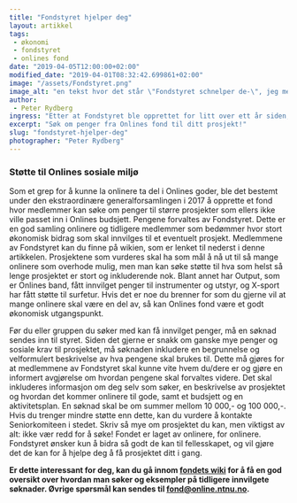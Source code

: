 ```yaml
---
title: "Fondstyret hjelper deg"
layout: artikkel
tags: 
 - økonomi
 - fondstyret
 - onlines fond
date: "2019-04-05T12:00:00+02:00"
modified_date: "2019-04-01T08:32:42.699861+02:00"
image: "/assets/Fondstyret.png"
image_alt: "en tekst hvor det står \"Fondstyret schnelper de-\", jeg mener, \"Fondstyret hjelper deg\""
author:
 - Peter Rydberg
ingress: "Etter at Fondstyret ble opprettet for litt over ett år siden, har onlinere fått en ny kanal for økonomisk støtte til ulike prosjekter og aktiviteter med passende hensikt. Hva er egentlig Fondstyret, og hvordan kan man gå frem for å benytte seg av det?"
excerpt: "Søk om penger fra Onlines fond til ditt prosjekt!"
slug: "fondstyret-hjelper-deg"
photographer: "Peter Rydberg"
---
```

### Støtte til Onlines sosiale miljø
Som et grep for å kunne la onlinere ta del i Onlines goder, ble det bestemt under den ekstraordinære generalforsamlingen i 2017 å opprette et fond hvor medlemmer kan søke om penger til større prosjekter som ellers ikke ville passet inn i Onlines budsjett. Pengene forvaltes av Fondstyret. Dette er en god samling onlinere og tidligere medlemmer som bedømmer hvor stort økonomisk bidrag som skal innvilges til et eventuelt prosjekt. Medlemmene av Fondstyret kan du finne på wikien, som er lenket til nederst i denne artikkelen. Prosjektene som vurderes skal ha som mål å nå ut til så mange onlinere som overhode mulig, men man kan søke støtte til hva som helst så lenge prosjektet er stort og inkluderende nok. Blant annet har Output, som er Onlines band, fått innvilget penger til instrumenter og utstyr, og X-sport har fått støtte til surfetur. Hvis det er noe du brenner for som du gjerne vil at mange onlinere skal være en del av, så kan Onlines fond være et godt økonomisk utgangspunkt.

Før du eller gruppen du søker med kan få innvilget penger, må en søknad sendes inn til styret. Siden det gjerne er snakk om ganske mye penger og sosiale krav til prosjektet, må søknaden inkludere en begrunnelse og velformulert beskrivelse av hva pengene skal brukes til. Dette må gjøres for at medlemmene av Fondstyret skal kunne vite hvem du/dere er og gjøre en informert avgjørelse om hvordan pengene skal forvaltes videre. Det skal inkluderes informasjon om deg selv som søker, en beskrivelse av prosjektet og hvordan det kommer onlinere til gode, samt et budsjett og en aktivitetsplan. En søknad skal be om summer mellom 10 000,- og 100 000,-. Hvis du trenger mindre støtte enn dette, kan du vurdere å kontakte Seniorkomiteen i stedet. Skriv så mye om prosjektet du kan, men viktigst av alt: ikke vær redd for å søke! Fondet er laget av onlinere, for onlinere. Fondstyret ønsker kun å bidra så godt de kan til fellesskapet, og vil gjøre det de kan for å hjelpe deg å få prosjektet ditt i gang.


**Er dette interessant for deg, kan du gå innom [fondets wiki](https://online.ntnu.no/wiki/online/info/innsikt-og-interface/onlines-fond/) for å få en god oversikt over hvordan man søker og eksempler på tidligere innvilgete søknader. Øvrige spørsmål kan sendes til fond@online.ntnu.no.**